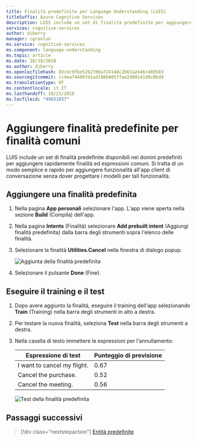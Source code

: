 ```yaml
---
title: Finalità predefinite per Language Understanding (LUIS)
titleSuffix: Azure Cognitive Services
description: LUIS include un set di finalità predefinite per aggiungere rapidamente scenari di conversazione utente comuni.
services: cognitive-services
author: diberry
manager: cgronlun
ms.service: cognitive-services
ms.component: language-understanding
ms.topic: article
ms.date: 10/18/2018
ms.author: diberry
ms.openlocfilehash: 83cbc9fbe5262700a724148c2b63a2e46c489583
ms.sourcegitcommit: ccdea744097d1ad196b605ffae2d09141d9c0bd9
ms.translationtype: HT
ms.contentlocale: it-IT
ms.lasthandoff: 10/23/2018
ms.locfileid: "49651837"
---
```

# <a name="add-prebuilt-intents-for-common-intents"></a>Aggiungere finalità predefinite per finalità comuni 

LUIS include un set di finalità predefinite disponibili nei domini predefiniti per aggiungere rapidamente finalità ed espressioni comuni. Si tratta di un modo semplice e rapido per aggiungere funzionalità all'app client di conversazione senza dover progettare i modelli per tali funzionalità. 

## <a name="add-a-prebuilt-intent"></a>Aggiungere una finalità predefinita

1. Nella pagina **App personali** selezionare l'app. L'app viene aperta nella sezione **Build** (Compila) dell'app. 

1. Nella pagina **Intents** (Finalità) selezionare **Add prebuilt intent** (Aggiungi finalità predefinita) dalla barra degli strumenti sopra l'elenco delle finalità. 

1. Selezionare la finalità **Utilities.Cancel** nella finestra di dialogo popup. 

    ![Aggiunta della finalità predefinita](./media/luis-prebuilt-intents/prebuilt-intents-ddl.png)

1. Selezionare il pulsante **Done** (Fine).

## <a name="train-and-test"></a>Eseguire il training e il test

1. Dopo avere aggiunto la finalità, eseguire il training dell'app selezionando **Train** (Training) nella barra degli strumenti in alto a destra. 

1. Per testare la nuova finalità, seleziona **Test** nella barra degli strumenti a destra. 

1. Nella casella di testo immettere le espressioni per l'annullamento:

    |Espressione di test|Punteggio di previsione|
    |--|:--|
    |I want to cancel my flight.|0.67|
    |Cancel the purchase.|0.52|
    |Cancel the meeting.|0.56|

    ![Test della finalità predefinita](./media/luis-prebuilt-intents/test.png)

## <a name="next-steps"></a>Passaggi successivi
> [!div class="nextstepaction"]
> [Entità predefinite](./luis-prebuilt-entities.md)